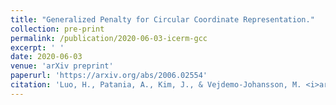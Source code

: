 ```yaml
---
title: "Generalized Penalty for Circular Coordinate Representation."
collection: pre-print
permalink: /publication/2020-06-03-icerm-gcc
excerpt: ' '
date: 2020-06-03
venue: 'arXiv preprint'
paperurl: 'https://arxiv.org/abs/2006.02554'
citation: 'Luo, H., Patania, A., Kim, J., & Vejdemo-Johansson, M. <i>arXiv preprint</i>. arXiv:2006.02554'
---
```


